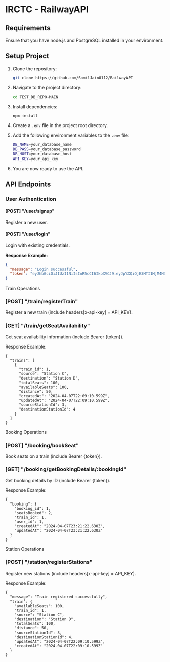 # IRCTC - RailwayAPI

## Requirements
Ensure that you have node.js and PostgreSQL installed in your environment.

## Setup Project

1. Clone the repository:
    ```bash
    git clone https://github.com/SomilJain0112/RailwayAPI
    ```

2. Navigate to the project directory:
    ```bash
    cd TEST_DB_REPO-MAIN
    ```

3. Install dependencies:
    ```bash
    npm install
    ```

4. Create a `.env` file in the project root directory.

5. Add the following environment variables to the `.env` file:
    ```bash
    DB_NAME=your_database_name
    DB_PASS=your_database_password
    DB_HOST=your_database_host
    API_KEY=your_api_key
    ```

6. You are now ready to use the API.

## API Endpoints

### User Authentication

#### [POST] "/user/signup"
Register a new user.

#### [POST] "/user/login"
Login with existing credentials.

**Response Example:**
```json
{
  "message": "Login successful",
  "token": "eyJhbGciOiJIUzI1NiIsInR5cCI6IkpXVCJ9.eyJpYXQiOjE3MTI1MjM4MDB9.mNhjMKGoar4LENDHnov5sj7lHbHfucn4fPn2047olfA"
}
```


Train Operations

### [POST] "/train/registerTrain"


Register a new train (include headers[x-api-key] = API_KEY).


### [GET] "/train/getSeatAvailability"

Get seat availability information (include Bearer {token}).


Response Example:

```
{
  "trains": [
    {
      "train_id": 1,
      "source": "Station C",
      "destination": "Station D",
      "totalSeats": 100,
      "availableSeats": 100,
      "distance": 50,
      "createdAt": "2024-04-07T22:09:10.599Z",
      "updatedAt": "2024-04-07T22:09:10.599Z",
      "sourceStationId": 3,
      "destinationStationId": 4
    }
  ]
}
```

Booking Operations

### [POST] "/booking/bookSeat"

Book seats on a train (include Bearer {token}).


### [GET] "/booking/getBookingDetails/:bookingId"
Get booking details by ID (include Bearer {token}).

Response Example:


```
{
  "booking": {
    "booking_id": 1,
    "seatsBooked": 2,
    "train_id": 1,
    "user_id": 1,
    "createdAt": "2024-04-07T23:21:22.630Z",
    "updatedAt": "2024-04-07T23:21:22.630Z"
  }
}
```

Station Operations
### [POST] "/station/registerStations"
Register new stations (include headers[x-api-key] = API_KEY).

Response Example:

```
{
  "message": "Train registered successfully",
  "train": {
    "availableSeats": 100,
    "train_id": 1,
    "source": "Station C",
    "destination": "Station D",
    "totalSeats": 100,
    "distance": 50,
    "sourceStationId": 3,
    "destinationStationId": 4,
    "updatedAt": "2024-04-07T22:09:10.599Z",
    "createdAt": "2024-04-07T22:09:10.599Z"
  }
}
```